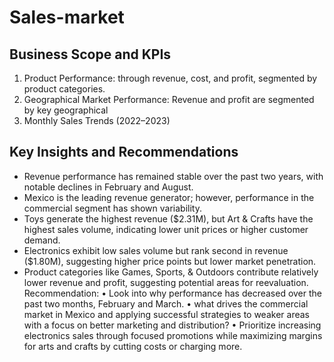 # Sales-market
## Business Scope and KPIs
1.	Product Performance: through revenue, cost, and profit, segmented by product categories.
2.	Geographical Market Performance: Revenue and profit are segmented by key geographical
3.	Monthly Sales Trends (2022–2023)
## Key Insights and Recommendations
* Revenue performance has remained stable over the past two years, with notable declines in February and August.
* Mexico is the leading revenue generator; however, performance in the commercial segment has shown variability.
* Toys generate the highest revenue ($2.31M), but Art & Crafts have the highest sales volume, indicating lower unit prices or higher customer demand.
* Electronics exhibit low sales volume but rank second in revenue ($1.80M), suggesting higher price points but lower market penetration.
* Product categories like Games, Sports, & Outdoors contribute relatively lower revenue and profit, suggesting potential areas for reevaluation.
Recommendation:
•	Look into why performance has decreased over the past two months, February and March.
•	 what drives the commercial market in Mexico and applying successful strategies to weaker areas with a focus on better marketing and distribution?
•	Prioritize increasing electronics sales through focused promotions while maximizing margins for arts and crafts by cutting costs or charging more. 

